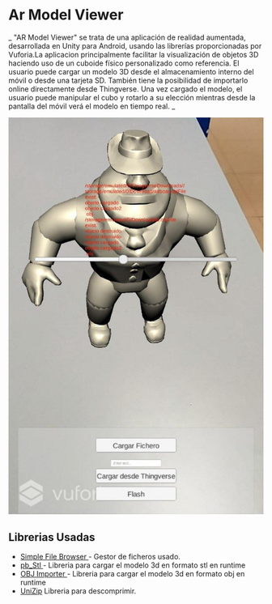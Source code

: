 # Ar Model Viewer #
_ "AR Model Viewer" se trata de una aplicación de realidad aumentada, desarrollada en Unity para Android, usando las librerías proporcionadas por Vuforia.La aplicacion principalmente facilitar la visualización de objetos 3D haciendo uso de un cuboide físico personalizado como referencia. 
El usuario puede cargar un modelo 3D desde el almacenamiento interno del móvil o desde una tarjeta SD. También tiene la posibilidad de importarlo online directamente desde Thingverse. Una vez cargado el modelo, el usuario puede manipular el cubo y rotarlo a su elección mientras desde la pantalla del móvil verá el modelo en tiempo real. _


_![captura.jpg](captura.jpg)_





## Librerias Usadas 
* [ Simple File Browser ]( https://assetstore.unity.com/packages/tools/input-management/simple-file-browser-98451 ) - Gestor de ficheros usado.
* [ pb_Stl ]( https://github.com/karl-/pb_Stl) - Libreria para cargar el modelo 3d en formato stl en runtime
* [ OBJ Importer ](https://assetstore.unity.com/packages/tools/modeling/runtime-obj-importer-49547) - Libreria para cargar el modelo 3d en formato obj en runtime
* [ UniZip]( https://github.com/tsubaki/UnityZip ) Libreria para descomprimir.

